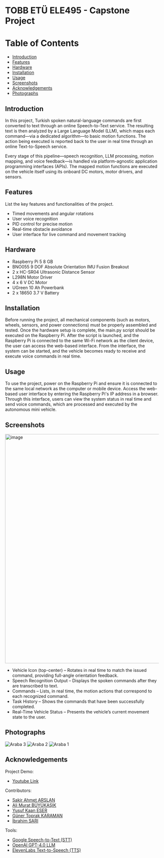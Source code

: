 # TOBB ETÜ ELE495 - Capstone Project

# Table of Contents
- [Introduction](#introduction)
- [Features](#features)
- [Hardware](#Hardware)
- [Installation](#installation)
- [Usage](#usage)
- [Screenshots](#screenshots)
- [Acknowledgements](#acknowledgements)
- [Photographs](#Photographs)

## Introduction
In this project, Turkish spoken natural-language commands are first converted to text through an online Speech-to-Text service. The resulting text is then analyzed by a Large Language Model (LLM), which maps each command—via a dedicated algorithm—to basic motion functions. The action being executed is reported back to the user in real time through an online Text-to-Speech service.

Every stage of this pipeline—speech recognition, LLM processing, motion mapping, and voice feedback—is handled via platform-agnostic application programming interfaces (APIs). The mapped motion functions are executed on the vehicle itself using its onboard DC motors, motor drivers, and sensors.


## Features
List the key features and functionalities of the project.
- Timed movements and angular rotations
- User voice recognition
- PID control for precise motion 
- Real-time obstacle avoidance
- User interface for live command and movement tracking

## Hardware
- Raspberry Pi 5 8 GB
- BNO055 9 DOF Absolute Orientation IMU Fusion Breakout
- 2 x HC-SR04 Ultrasonic Distance Sensor
- L298N Motor Driver
- 4 x 6 V DC Motor
- UGreen 10 Ah Powerbank
- 2 x 18650 3.7 V Battery

## Installation
Before running the project, all mechanical components (such as motors, wheels, sensors, and power connections) must be properly assembled and tested. Once the hardware setup is complete, the main.py script should be executed on the Raspberry Pi. After the script is launched, and the Raspberry Pi is connected to the same Wi-Fi network as the client device, the user can access the web-based interface. From the interface, the system can be started, and the vehicle becomes ready to receive and execute voice commands in real time.

## Usage
To use the project, power on the Raspberry Pi and ensure it is connected to the same local network as the computer or mobile device. Access the web-based user interface by entering the Raspberry Pi's IP address in a browser. Through this interface, users can view the system status in real time and send voice commands, which are processed and executed by the autonomous mini vehicle.

## Screenshots
<img width="1595" height="749" alt="image" src="https://github.com/user-attachments/assets/9323bd37-8db4-4535-8212-ae31ce3dc8ad" />

- Vehicle Icon (top-center) – Rotates in real time to match the issued command, providing full-angle orientation feedback.
- Speech Recognition Output – Displays the spoken commands after they are transcribed to text.
- Commands – Lists, in real time, the motion actions that correspond to each recognized command.
- Task History – Shows the commands that have been successfully completed.
- Real-Time Vehicle Status – Presents the vehicle’s current movement state to the user.

## Photographs

![Araba 3](https://github.com/user-attachments/assets/327afb23-8906-4366-96a4-7ef78f7bb217)
![Araba 2](https://github.com/user-attachments/assets/df1898ba-6785-4c53-8040-65b201b2ba9f)
![Araba 1](https://github.com/user-attachments/assets/28df39f4-b11a-4b1c-99ff-fce9349e41e0)



## Acknowledgements
Project Demo:
- [Youtube Link](https://youtu.be/RIr8JASv2A8)

Contributors:

- [Şakir Ahmet ARSLAN](https://github.com/Sakirahmet)
- [Ali Murat BÜYÜKAŞIK](https://github.com/alimuratb)
- [Yusuf Kaan ESER](https://github.com/kaanjr)
- [Güner Toprak KARAMAN](https://github.com/toprakkaraman)
- [İbrahim SARI](https://github.com/ibrahimsari23)

Tools:

- [Google Speech-to-Text (STT)](https://cloud.google.com/speech-to-text)
- [OpenAI GPT-4.0 LLM](https://openai.com/gpt-4)
- [ElevenLabs Text-to-Speech (TTS)](https://www.elevenlabs.io)

